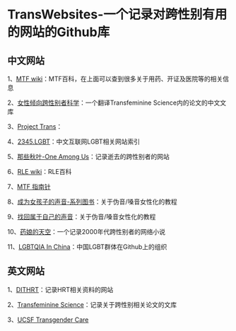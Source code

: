 # TransWebsites-一个记录对跨性别有用的网站的Github库

## 中文网站

1、[MTF wiki](https://mtf.wiki)：MTF百科，在上面可以查到很多关于用药、开证及医院等的相关信息

2、[女性倾向跨性别者科学](https://tfsci.mtf.wiki/zh-cn/)：一个翻译Transfeminine Science内的论文的中文文库

3、[Project Trans](https://project-trans.org)：

4、[2345.LGBT](https://2345.lgbt/zh-cn/)：中文互联网LGBT相关网站索引

5、[那些秋叶-One Among Us](https://one-among.us)：记录逝去的跨性别者的网站

6、[RLE wiki](https://rle.wiki)：RLE百科

7、[MTF 指南针](https://mtf.party)

8、[成为女孩子的声音-系列图书](https://vocal.mtf.wiki)：关于伪音/嗓音女性化的教程

9、[找回属于自己的声音](https://yzyz2022.notion.site/72d29a176da64aec9c4aa12060241eaa)：关于伪音/嗓音女性化的教程

10、[药娘的天空](https://transky.mtf.wiki/)：一个记录2000年代跨性别者的网络小说

11、[LGBTQIA In China](https://github.com/LGBT-CN)：中国LGBT群体在Github上的组织

## 英文网站

1、[DITHRT](https://diyhrt.wiki/index)：记录HRT相关资料的网站

2、[Transfeminine Science](https://transfemscience.org/)：记录关于跨性别相关论文的文库

3、[UCSF Transgender Care](https://transcare.ucsf.edu)
